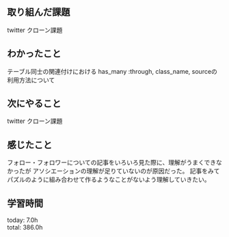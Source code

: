 ## 取り組んだ課題
 twitter クローン課題
## わかったこと
  テーブル同士の関連付けにおける
   has_many :through, class_name, sourceの利用方法について
## 次にやること
 twitter クローン課題
## 感じたこと
  フォロー・フォロワーについての記事をいろいろ見た際に、理解がうまくできなかったが
  アソシエーションの理解が足りていないのが原因だった。
  記事をみてパズルのように組み合わせて作るようなことがないよう理解していきたい。
## 学習時間
today: 7.0h   
total: 386.0h